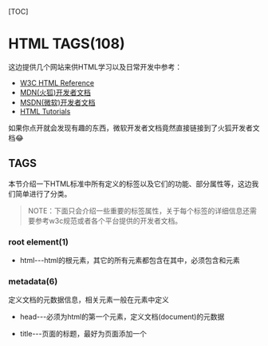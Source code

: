 [TOC]

# HTML TAGS(108)

这边提供几个网站来供HTML学习以及日常开发中参考：

- [W3C HTML Reference](https://www.w3.org/TR/html52/)
- [MDN(火狐)开发者文档](https://developer.mozilla.org/zh-CN/docs/Web)
- [MSDN(微软)开发者文档](https://msdn.microsoft.com/library/hh828809)
- [HTML Tutorials](https://www.htmldog.com/guides/html/)

如果你点开就会发现有趣的东西，微软开发者文档竟然直接链接到了火狐开发者文档😂

## TAGS

本节介绍一下HTML标准中所有定义的标签以及它们的功能、部分属性等，这边我们简单进行了分类。

> NOTE：下面只会介绍一些重要的标签属性，关于每个标签的详细信息还需要参考w3c规范或者各个平台提供的开发者文档。

### root element(1)

- html---html的根元素，其它的所有元素都包含在其中，必须包含<head>和<body>元素

### metadata(6)

定义文档的元数据信息，相关元素一般在<head>元素中定义

- head---必须为html的第一个元素，定义文档(document)的元数据

- title---页面的标题，最好为页面添加一个<title>元素

- base---定义文档中链接的基础路径，只能定义一次，文档中其它元素的相对路径都以它为参考

  | 属性   | 描述                   | 值                |
  | ------ | ---------------------- | ----------------- |
  | href   | 相对路径的文档基础路径 | URL               |
  | target | 打开方式               | \_self<br>\_blank |

- link---链接一个外部资源，一般为CSS文件(当然可以是其它类型的资源)，定义在<head>元素中(除非设置了itemprop属性)

  | 属性 | 描述                                                         | 值       |
  | ---- | ------------------------------------------------------------ | -------- |
  | href | 资源的位置                                                   | URL      |
  | rel  | 资源和html文档之间的关系，如果itemprop属性没有设置则必须设置rel属性 | 参见下表 |
  | type | 资源类型                                                     | MIME类型 |

  | rel可选值  | 描述                                             |
  | ---------- | ------------------------------------------------ |
  | stylesheet | 导入样式表                                       |
  | alternate  | 网页的另一个版本                                 |
  | author     | 页面作者的详细信息                               |
  | help       | 页面的帮助信息                                   |
  | icon       | 导入页面关联的图标                               |
  | license    | 当前文档的版权许可                               |
  | next       | 表明该页面位于序列中，并且链接的是序列中的下一页 |
  | prefetch   | 资源应该被缓存                                   |
  | prev       | 表明该页面位于序列中，并且链接的是序列中的上一页 |
  | search     | 用于搜索当前文档和相关文档的搜索工具             |

- meta---定义文档中不能由其他标签覆盖的元数据信息

  | 属性       | 描述                                                         | 值                                                           |
  | ---------- | ------------------------------------------------------------ | ------------------------------------------------------------ |
  | name       | 需要定义的元数据的名称，与content属性配合使用。与itemprop，http-equiv，charset属性冲突(只能设置一个) | [参考文档](https://developer.mozilla.org/zh-CN/docs/Web/HTML/Element/meta) |
  | http-equiv | 模仿服务端的HTTP指令，与content属性配合使用                  | [参考文档](https://developer.mozilla.org/zh-CN/docs/Web/HTML/Element/meta) |
  | content    | 设置name属性和http-equiv属性指定名称的值                     | Text                                                         |
  | charset    | 设置html页面的编码，应该只设置一次                           | 字符编码，建议UTF-8                                          |

- style---定义页面内样式表

  | 属性   | 描述                                | 值                         |
  | ------ | ----------------------------------- | -------------------------- |
  | type   | 链接资源的类型                      | MIME类型，默认为(text/css) |
  | scoped | 如果设置则样式只作用于style的父元素 |                            |


### sections(14)

- body---
- article---
- section---
- nav---
- aside---
- h1-h6---
- header---
- footer---
- address---

### grouping(14)

- p---
- pre---
- blockquote---
- ol---
- ul---
- li---
- dl---
- dt---
- dd---
- figure---
- figcaption---
- div---
- main---
- hr---

### text(31)

- a---
- em---
- strong---
- cite---
- q---
- dfn---
- abbr---
- data---
- time---
- code---
- var---
- samp---
- kbd---
- mark---
- ruby---
- rb---
- rt---
- rp---
- rtc---
- bdi---
- bdo---
- span---
- br---
- wbr---
- small---
- i---
- b---
- u---
- s---
- sub---
- sup---

### edits(2)

- ins---
- del---

### embedded content(11)

- img---
- embed---
- object---
- param---
- video---
- audio---
- source---
- track---
- map---
- area---
- iframe---

### tables(10)

- table---
- tr---
- td---
- th---
- caption---
- tbody---
- thead---
- tfoot---
- colgroup---
- col---

### forms(15)

- form---
- input---
- textarea---
- select---
- option---
- optgroup---
- datalist---
- label---
- fieldset---
- legend---
- button---
- output---
- progress---
- meter---
- keygen---

### scripting(4)

- script---
- noscript---
- template---
- canvas---

## 全局属性

accesskey

class

contenteditable

dir

draggable

hidden

id

lang

spellcheck

style

tabindex

title

translate

# ARIA

是方便残障人士更加便利的访问 Web 内容和使用 Web 应用（特别是那些由 Ajax 和 JavaScript 开发的）的一套机制。这边不做详细讨论，详情参考w3c规范。